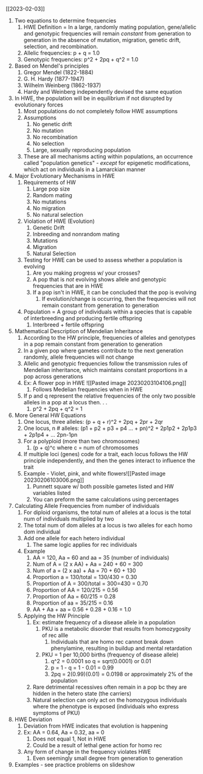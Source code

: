 [[2023-02-03]]
1. Two equations to determine frequencies
	1. HWE Definition = In a large, randomly mating population, gene/allelic and genotypic frequencies will remain *constant* from generation to generation in the absence of mutation, migration, genetic drift, selection, and recombination.
	2. Allelic frequencies: p + q = 1.0
	3. Genotypic frequencies: p^2 + 2pq + q^2 = 1.0
3. Based on Mendel's principles
	1. Gregor Mendel (1822-1884)
	2. G. H. Hardy (1877-1947)
	3. Wilhelm Weinberg (1862-1937)
	4. Hardy and Weinberg independently devised the same equation
4. In HWE, the population will be in equilibrium if not disrupted by evolutionary forces
	1. Most populations do not completely follow HWE assumptions
	2. Assumptions
		1. No genetic drift
		2. No mutation
		3. No recombination
		4. No selection
		5. Large, sexually reproducing population
	3. These are all mechanisms acting within populations, an occurrence called "population genetics" - *except* for epigenetic modifications, which act on individuals in a Lamarckian manner
5. Major Evolutionary Mechanisms in HWE
	1. Requirements of HW
		1. Large pop size
		2. Random mating
		3. No mutations
		4. No migration
		5. No natural selection
	2. Violation of HWE (Evolution)
		1. Genetic Drift
		2. Inbreeding and nonrandom mating
		4. Mutations
		5. Migration
		6. Natural Selection
	3. Testing for HWE can be used to assess whether a population is evolving
		1. Are you making progress w/ your crosses?
		2. A pop that is *not* evolving shows allele and genotypic frequencies that are in HWE
		3. If a pop isn't in HWE, it can be concluded that the pop is evolving 
			1. If evolution/change is occurring, then the frequencies will not remain constant from generation to generation
	4. Population = A group of individuals within a species that is capable of interbreeding and producing fertile offspring
		1. Interbreed + fertile offspring
6. Mathematical Description of Mendelian Inheritance
	1. According to the HW principle, frequencies of alleles and genotypes in a pop remain constant from generation to generation
	2. In a given pop where gametes contribute to the next generation randomly, allele frequencies will not change
	3. Allelic and genotypic frequencies follow the transmission rules of Mendelian inheritance, which maintains constant proportions in a pop across generations
	4. Ex: A flower pop in HWE ![[Pasted image 20230203104106.png]]
		1. Follows Medelian frequencies when in HWE 
	5. If p and q represent the relative frequencies of the only two possible alleles in a pop at a locus then. . .
		1. p^2 + 2pq + q^2 = 1
7. More General HW Equations
	1. One locus, three alleles: (p + q + r)^2 + 2pq + 2pr + 2qr
	2. One locus, n # alleles: (p1 + p2 + p3 + p4 ... + pn)^2 + 2p1p2 + 2p1p3 + 2p1p4 + ... 2pn-1pn
	3. For a polyploid (more than two chromosomes)
		1. (p + q)^c where c = num of chromosomes
	4. If multiple loci (genes) code for a trait, each locus follows the HW principle independently, and then the genes interact to influence the trait
	5. Example - Violet, pink, and white flowers![[Pasted image 20230206103006.png]]
		1. Punnett square w/ both possible gametes listed and HW variables listed
		2. You can preform the same calculations using percentages
8. Calculating Allele Frequencies from number of individuals
	1. For diploid organisms, the total num of alleles at a locus is the total num of individuals multiplied by two
	2. The total num of dom alleles at a locus is two alleles for each homo dom individual
	3. Add one allele for each hetero individual
		1. The same logic applies for rec individuals
	4. Example
		1. AA = 120, Aa = 60 and aa = 35 (number of individuals)
		2. Num of A = (2 x AA) + Aa = 240 + 60 = 300
		3. Num of a = (2 x aa) + Aa = 70 + 60 + 130
		4. Proportion a = 130/total = 130/430 = 0.30
		5. Proportion of A = 300/total = 300=430 = 0.70
		6. Proportion of AA = 120/215 = 0.56
		7. Proportion of Aa = 60/215 = 0.28
		8. Proportion of aa = 35/215 = 0.16
		9. AA + Aa + aa = 0.56 + 0.28 + 0.16 = 1.0
	5. Applying the HW Principle
		1. Ex: estimate frequency of a disease allele in a population
			1. PKU is a metabolic disorder that results from homozygosity of rec allle
				1. Individuals that are homo rec cannot break down phenylamine, resulting in buildup and mental retardation 
			2. PKU = 1 per 10,000 births (frequency of disease allele)
				1. q^2 = 0.0001 so q = sqrt(0.0001) or 0.01
				2. p = 1 - q = 1 - 0.01 = 0.99
				3. 2pq = 2(0.99)(0.01) = 0.0198 or approximately 2% of the population
		2. Rare detrimental recessives often remain in a pop bc they are hidden in the hetero state (the carriers)
		3. Natural selection can only act on the homozygous individuals where the phenotype is exposed (individuals who express symptoms of PKU)
9. HWE Deviation
	1. Deviation from HWE indicates that evolution is happening
	2. Ex: AA = 0.64, Aa = 0.32, aa = 0
		1. Does not equal 1, Not in HWE
		2. Could be a result of lethal gene action for homo rec
	3. Any form of change in the frequency violates HWE
		1. Even seemingly small degree from generation to generation
10. Examples - see practice problems on slideshow